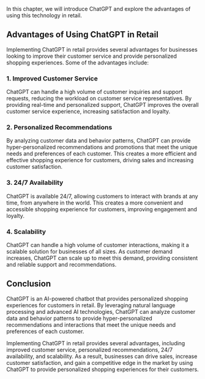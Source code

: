 
In this chapter, we will introduce ChatGPT and explore the advantages of using this technology in retail.

Advantages of Using ChatGPT in Retail
-------------------------------------

Implementing ChatGPT in retail provides several advantages for businesses looking to improve their customer service and provide personalized shopping experiences. Some of the advantages include:

### 1. Improved Customer Service

ChatGPT can handle a high volume of customer inquiries and support requests, reducing the workload on customer service representatives. By providing real-time and personalized support, ChatGPT improves the overall customer service experience, increasing satisfaction and loyalty.

### 2. Personalized Recommendations

By analyzing customer data and behavior patterns, ChatGPT can provide hyper-personalized recommendations and promotions that meet the unique needs and preferences of each customer. This creates a more efficient and effective shopping experience for customers, driving sales and increasing customer satisfaction.

### 3. 24/7 Availability

ChatGPT is available 24/7, allowing customers to interact with brands at any time, from anywhere in the world. This creates a more convenient and accessible shopping experience for customers, improving engagement and loyalty.

### 4. Scalability

ChatGPT can handle a high volume of customer interactions, making it a scalable solution for businesses of all sizes. As customer demand increases, ChatGPT can scale up to meet this demand, providing consistent and reliable support and recommendations.

Conclusion
----------

ChatGPT is an AI-powered chatbot that provides personalized shopping experiences for customers in retail. By leveraging natural language processing and advanced AI technologies, ChatGPT can analyze customer data and behavior patterns to provide hyper-personalized recommendations and interactions that meet the unique needs and preferences of each customer.

Implementing ChatGPT in retail provides several advantages, including improved customer service, personalized recommendations, 24/7 availability, and scalability. As a result, businesses can drive sales, increase customer satisfaction, and gain a competitive edge in the market by using ChatGPT to provide personalized shopping experiences for their customers.

